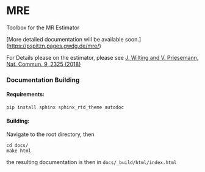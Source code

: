 # MRE

Toolbox for the MR Estimator

[More detailed documentation will be available soon.]
(https://pspitzn.pages.gwdg.de/mre/)

For Details please on the estimator, please see
[J. Wilting and V. Priesemann, Nat. Commun. 9, 2325 (2018)](https://doi.org/10.1038/s41467-018-04725-4)

### Documentation Building
#### Requirements:
```
pip install sphinx sphinx_rtd_theme autodoc
```

#### Building:

Navigate to the root directory, then
```
cd docs/
make html
```
the resulting documentation is then in `docs/_build/html/index.html`
